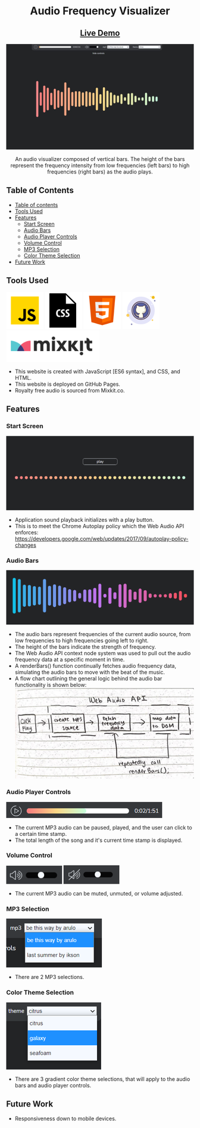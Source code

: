 <h1 align="center">Audio Frequency Visualizer</h1>
<h2 align="center"><a  href="https://chloe-trn.github.io/audio-frequency-visualizer/">Live Demo</a></h2>

![Main Screenshot](./read-me-images/audio-visualizer.jpg)

<p align="center"> An audio visualizer composed of vertical bars. The height of the bars represent the frequency intensity from low frequencies (left bars) to high frequencies (right bars) as the audio plays. </p>

## Table of Contents

- [Table of contents](#table-of-contents)
- [Tools Used](#tools-used)
- [Features](#features)
  - [Start Screen](#start-screen)
  - [Audio Bars](#audio-bars)
  - [Audio Player Controls](#audio-player-controls)
  - [Volume Control](#volume-control)
  - [MP3 Selection](#mp3-selection)
  - [Color Theme Selection](#color-theme-selection)
- [Future Work](#future-work)

## Tools Used
<p>
<img src="/read-me-images/js-logo.png" width="100" /> 
<img src="/read-me-images/css-logo.png" width="100" />
<img src="/read-me-images/html5-logo.png" width="100" />
<img src="/read-me-images/github-logo.png" width="100" />
<img src="/read-me-images/mixkit-logo.png" width="250" />
</p>

* This website is created with JavaScript [ES6 syntax], and CSS, and HTML. 
* This website is deployed on GitHub Pages.
* Royalty free audio is sourced from Mixkit.co.

## Features
### Start Screen 
![Start Screen](./read-me-images/start-screen.png)
* Application sound playback initializes with a play button.
* This is to meet the Chrome Autoplay policy which the Web Audio API enforces: https://developers.google.com/web/updates/2017/09/autoplay-policy-changes

### Audio Bars
![Audio Bars](./read-me-images/audio-bars.png)
* The audio bars represent frequencies of the current audio source, from low frequencies to high frequencies going left to right. 
* The height of the bars indicate the strength of frequency. 
* The Web Audio API context node system was used to pull out the audio frequency data at a specific moment in time. 
* A renderBars() function continually fetches audio frequency data, simulating the audio bars to move with the beat of the music. 
* A flow chart outlining the general logic behind the audio bar functionality is shown below: 
![Audio Bars Flowchart](./read-me-images/flow-chart.jpg)

### Audio Player Controls
![Audio Controls](./read-me-images/audio-player.png)
* The current MP3 audio can be paused, played, and the user can click to a certain time stamp. 
* The total length of the song and it's current time stamp is displayed. 
### Volume Control 
<p>
<img src="/read-me-images/volume-unmute.png" width="150" /> 
<img src="/read-me-images/volume-mute.png" width="150" />
</p>

* The current MP3 audio can be muted, unmuted, or volume adjusted. 

### MP3 Selection 
![MP3 Selection](./read-me-images/mp3-selection.png)
* There are 2 MP3 selections. 
### Color Theme Selection 
![Colot Theme Selection](./read-me-images/color-selection.png)
* There are 3 gradient color theme selections, that will apply to the audio bars and audio player controls. 

## Future Work
* Responsiveness down to mobile devices.
